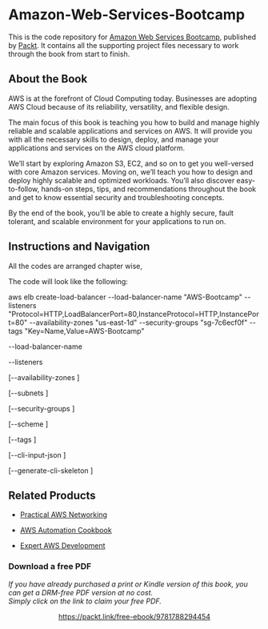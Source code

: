 # Amazon-Web-Services-Bootcamp
This is the code repository for [Amazon Web Services Bootcamp](https://www.packtpub.com/virtualization-and-cloud/aws-bootcamp), published by [Packt](https://www.packtpub.com/?utm_source=github). It contains all the supporting project files necessary to work through the book from start to finish.
## About the Book
AWS is at the forefront of Cloud Computing today. Businesses are adopting AWS Cloud because of its reliability, versatility, and flexible design.

The main focus of this book is teaching you how to build and manage highly reliable and scalable applications and services on AWS. It will provide you with all the necessary skills to design, deploy, and manage your applications and services on the AWS cloud platform.

We’ll start by exploring Amazon S3, EC2, and so on to get you well-versed with core Amazon services. Moving on, we’ll teach you how to design and deploy highly scalable and optimized workloads. You’ll also discover easy-to-follow, hands-on steps, tips, and recommendations throughout the book and get to know essential security and troubleshooting concepts.

By the end of the book, you’ll be able to create a highly secure, fault tolerant, and scalable environment for your applications to run on.
## Instructions and Navigation
All the codes are arranged chapter wise,



The code will look like the following:

aws elb create-load-balancer --load-balancer-name "AWS-Bootcamp" --listeners
"Protocol=HTTP,LoadBalancerPort=80,InstanceProtocol=HTTP,InstancePort=80" --availability-zones "us-east-1d" --security-groups
"sg-7c6ecf0f" --tags "Key=Name,Value=AWS-Bootcamp"

--load-balancer-name <value>
  
--listeners <value>
  
[--availability-zones <value>]
  
[--subnets <value>]
  
[--security-groups <value>]
  
[--scheme <value>]
  
[--tags <value>]
  
[--cli-input-json <value>]
  
[--generate-cli-skeleton <value>]
  



## Related Products
* [Practical AWS Networking](https://www.packtpub.com/virtualization-and-cloud/practical-aws-networking)

* [AWS Automation Cookbook](https://www.packtpub.com/virtualization-and-cloud/aws-automation-cookbook)

* [Expert AWS Development](https://www.packtpub.com/virtualization-and-cloud/expert-aws-development)
### Download a free PDF

 <i>If you have already purchased a print or Kindle version of this book, you can get a DRM-free PDF version at no cost.<br>Simply click on the link to claim your free PDF.</i>
<p align="center"> <a href="https://packt.link/free-ebook/9781788294454">https://packt.link/free-ebook/9781788294454 </a> </p>